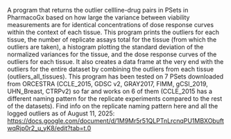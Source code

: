 A program that returns the outlier cellline-drug pairs in PSets in PharmacoGx based on how large the variance between viability measurements are for identical concentrations of dose response curves within the context of each tissue. This program prints the outliers for each tissue, the number of replicate assays total for the tissue (from which the outliers are taken), a histogram plotting the standard deviation of the normalized variances for the tissue, and the dose response curves of the outliers for each tissue. It also creates a data frame at the very end with the outliers for the entire dataset by combining the outliers from each tissue (outliers_all_tissues). This program has been tested on 7 PSets downloaded from ORCESTRA (CCLE_2015, GDSC v2, GRAY2017, FIMM, gCSI_2019, UHN_Breast, CTRPv2) so far and works on 6 of them (CCLE_2015 has a different naming pattern for the replicate experiments compared to the rest of the datasets). Find info on the replicate naming pattern here and all the logged outliers as of August 11, 2025: https://docs.google.com/document/d/1M9Mr5r51QLPTnLrcnqPU1MBXObuftwqRjp0r2_u_yK8/edit?tab=t.0
